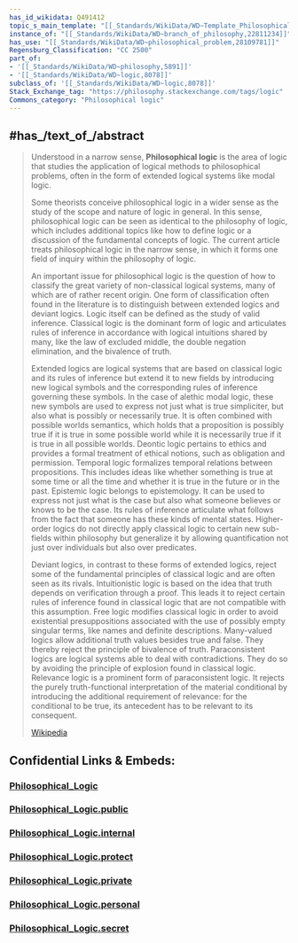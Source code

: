 ```yaml
---
has_id_wikidata: Q491412
topic_s_main_template: "[[_Standards/WikiData/WD~Template_Philosophical_logic,18676718]]"
instance_of: "[[_Standards/WikiData/WD~branch_of_philosophy,22811234]]"
has_use: "[[_Standards/WikiData/WD~philosophical_problem,28109781]]"
Regensburg_Classification: "CC 2500"
part_of:
- '[[_Standards/WikiData/WD~philosophy,5891]]'
- '[[_Standards/WikiData/WD~logic,8078]]'
subclass_of: '[[_Standards/WikiData/WD~logic,8078]]'
Stack_Exchange_tag: "https://philosophy.stackexchange.com/tags/logic"
Commons_category: "Philosophical logic"
---
```


## #has_/text_of_/abstract 

> Understood in a narrow sense, **Philosophical logic** is the area of logic 
> that studies the application of logical methods to philosophical problems, 
> often in the form of extended logical systems like modal logic. 
> 
> Some theorists conceive philosophical logic in a wider sense as the study of the scope and nature of logic in general. In this sense, philosophical logic can be seen as identical to the philosophy of logic, which includes additional topics like how to define logic or a discussion of the fundamental concepts of logic. The current article treats philosophical logic in the narrow sense, in which it forms one field of inquiry within the philosophy of logic.
>
> An important issue for philosophical logic is the question of how to classify the great variety of non-classical logical systems, many of which are of rather recent origin. One form of classification often found in the literature is to distinguish between extended logics and deviant logics. Logic itself can be defined as the study of valid inference. Classical logic is the dominant form of logic and articulates rules of inference in accordance with logical intuitions shared by many, like the law of excluded middle, the double negation elimination, and the bivalence of truth. 
>
> Extended logics are logical systems that are based on classical logic and its rules of inference but extend it to new fields by introducing new logical symbols and the corresponding rules of inference governing these symbols. In the case of alethic modal logic, these new symbols are used to express not just what is true simpliciter, but also what is possibly or necessarily true. It is often combined with possible worlds semantics, which holds that a proposition is possibly true if it is true in some possible world while it is necessarily true if it is true in all possible worlds. Deontic logic pertains to ethics and provides a formal treatment of ethical notions, such as obligation and permission. Temporal logic formalizes temporal relations between propositions. This includes ideas like whether something is true at some time or all the time and whether it is true in the future or in the past. Epistemic logic belongs to epistemology. It can be used to express not just what is the case but also what someone believes or knows to be the case. Its rules of inference articulate what follows from the fact that someone has these kinds of mental states. Higher-order logics do not directly apply classical logic to certain new sub-fields within philosophy but generalize it by allowing quantification not just over individuals but also over predicates.
>
> Deviant logics, in contrast to these forms of extended logics, reject some of the fundamental principles of classical logic and are often seen as its rivals. Intuitionistic logic is based on the idea that truth depends on verification through a proof. This leads it to reject certain rules of inference found in classical logic that are not compatible with this assumption. Free logic modifies classical logic in order to avoid existential presuppositions associated with the use of possibly empty singular terms, like names and definite descriptions. Many-valued logics allow additional truth values besides true and false. They thereby reject the principle of bivalence of truth. Paraconsistent logics are logical systems able to deal with contradictions. They do so by avoiding the principle of explosion found in classical logic. Relevance logic is a prominent form of paraconsistent logic. It rejects the purely truth-functional interpretation of the material conditional by introducing the additional requirement of relevance: for the conditional to be true, its antecedent has to be relevant to its consequent.
>
> [Wikipedia](https://en.wikipedia.org/wiki/Philosophical%20logic)




## Confidential Links & Embeds: 

### [Philosophical_Logic](/_Standards/bio/People/Philosopher/Logic/Philosophical_Logic.md) 

### [Philosophical_Logic.public](/_public/bio/People/Philosopher/Logic/Philosophical_Logic.public.md) 

### [Philosophical_Logic.internal](/_internal/bio/People/Philosopher/Logic/Philosophical_Logic.internal.md) 

### [Philosophical_Logic.protect](/_protect/bio/People/Philosopher/Logic/Philosophical_Logic.protect.md) 

### [Philosophical_Logic.private](/_private/bio/People/Philosopher/Logic/Philosophical_Logic.private.md) 

### [Philosophical_Logic.personal](/_personal/bio/People/Philosopher/Logic/Philosophical_Logic.personal.md) 

### [Philosophical_Logic.secret](/_secret/bio/People/Philosopher/Logic/Philosophical_Logic.secret.md)

